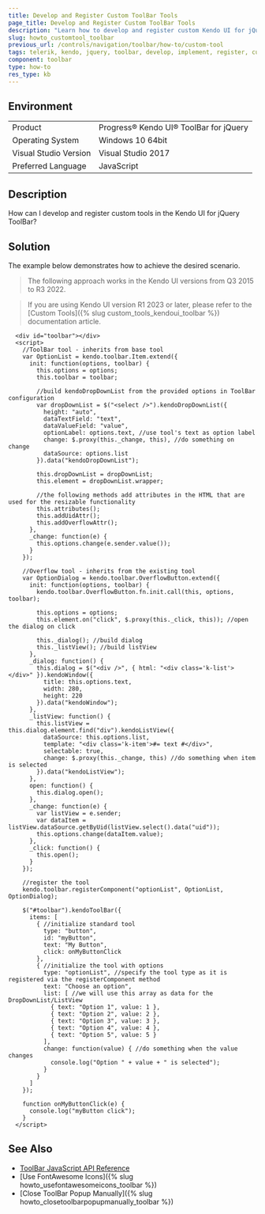 ```yaml
---
title: Develop and Register Custom ToolBar Tools
page_title: Develop and Register Custom ToolBar Tools 
description: "Learn how to develop and register custom Kendo UI for jQuery ToolBar tools."
slug: howto_customtool_toolbar
previous_url: /controls/navigation/toolbar/how-to/custom-tool
tags: telerik, kendo, jquery, toolbar, develop, implement, register, custom, tools
component: toolbar
type: how-to
res_type: kb
---
```


## Environment

<table>
 <tr>
  <td>Product</td>
  <td>Progress® Kendo UI® ToolBar for jQuery</td>
 </tr>
 <tr>
  <td>Operating System</td>
  <td>Windows 10 64bit</td>
 </tr>
 <tr>
  <td>Visual Studio Version</td>
  <td>Visual Studio 2017</td>
 </tr>
 <tr>
  <td>Preferred Language</td>
  <td>JavaScript</td>
 </tr>
</table>

## Description

How can I develop and register custom tools in the Kendo UI for jQuery ToolBar?

## Solution

The example below demonstrates how to achieve the desired scenario.

> The following approach works in the Kendo UI versions from Q3 2015 to R3 2022. 

> If you are using Kendo UI version R1 2023 or later, please refer to the [Custom Tools]({% slug custom_tools_kendoui_toolbar %}) documentation article. 


```dojo
  <div id="toolbar"></div>
  <script>
    //ToolBar tool - inherits from base tool
    var OptionList = kendo.toolbar.Item.extend({
      init: function(options, toolbar) {
        this.options = options;
        this.toolbar = toolbar;

        //build kendoDropDownList from the provided options in ToolBar configuration
        var dropDownList = $("<select />").kendoDropDownList({
          height: "auto",
          dataTextField: "text",
          dataValueField: "value",
          optionLabel: options.text, //use tool's text as option label
          change: $.proxy(this._change, this), //do something on change
          dataSource: options.list
        }).data("kendoDropDownList");

        this.dropDownList = dropDownList;
        this.element = dropDownList.wrapper;

        //the following methods add attributes in the HTML that are used for the resizable functionality
        this.attributes();
        this.addUidAttr();
        this.addOverflowAttr();
      },
      _change: function(e) {
        this.options.change(e.sender.value());
      }
    });

    //Overflow tool - inherits from the existing tool
    var OptionDialog = kendo.toolbar.OverflowButton.extend({
      init: function(options, toolbar) {
        kendo.toolbar.OverflowButton.fn.init.call(this, options, toolbar);

        this.options = options;
        this.element.on("click", $.proxy(this._click, this)); //open the dialog on click

        this._dialog(); //build dialog
        this._listView(); //build listView
      },
      _dialog: function() {
        this.dialog = $("<div />", { html: "<div class='k-list'></div>" }).kendoWindow({
          title: this.options.text,
          width: 280,
          height: 220
        }).data("kendoWindow");
      },
      _listView: function() {
        this.listView = this.dialog.element.find("div").kendoListView({
          dataSource: this.options.list,
          template: "<div class='k-item'>#= text #</div>",
          selectable: true,
          change: $.proxy(this._change, this) //do something when item is selected
        }).data("kendoListView");
      },
      open: function() {
        this.dialog.open();
      },
      _change: function(e) {
        var listView = e.sender;
        var dataItem = listView.dataSource.getByUid(listView.select().data("uid"));
        this.options.change(dataItem.value);
      },
      _click: function() {
        this.open();
      }
    });

    //register the tool
    kendo.toolbar.registerComponent("optionList", OptionList, OptionDialog);

    $("#toolbar").kendoToolBar({
      items: [
        { //initialize standard tool
          type: "button",
          id: "myButton",
          text: "My Button",
          click: onMyButtonClick
        },
        { //initialize the tool with options
          type: "optionList", //specify the tool type as it is registered via the registerComponent method
          text: "Choose an option",
          list: [ //we will use this array as data for the DropDownList/ListView
            { text: "Option 1", value: 1 },
            { text: "Option 2", value: 2 },
            { text: "Option 3", value: 3 },
            { text: "Option 4", value: 4 },
            { text: "Option 5", value: 5 }
          ],
          change: function(value) { //do something when the value changes
            console.log("Option " + value + " is selected");
          }
        }
      ]
    });

    function onMyButtonClick(e) {
      console.log("myButton click");
    }
  </script>
```

## See Also

* [ToolBar JavaScript API Reference](/api/javascript/ui/toolbar)
* [Use FontAwesome Icons]({% slug howto_usefontawesomeicons_toolbar %})
* [Close ToolBar Popup Manually]({% slug howto_closetoolbarpopupmanually_toolbar %})
